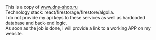 This is a copy of www.dns-shop.ru  
Technology stack: react/firestorage/firestore/algolia.  
I do not provide my api keys to these services as well as hardcoded database and back-end logic.  
As soon as the job is done, i will provide a link to a working APP on my website.  
